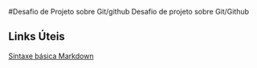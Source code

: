 #Desafio de Projeto sobre Git/github
Desafio de projeto sobre Git/Github

##  Links Úteis
[Sintaxe básica Markdown](https://www.markdownguide.org/getting-started/)

